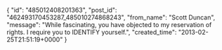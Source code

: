  {
   "id": "485012408201363",
   "post_id": "462493170453287_485010274868243",
   "from_name": "Scott Duncan",
   "message": "While fascinating, you have objected to my reservation of rights. I require you to IDENTIFY yourself.",
   "created_time": "2013-02-25T21:51:19+0000"
 }
